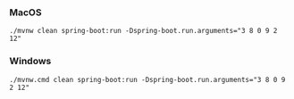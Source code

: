 ### MacOS
```
./mvnw clean spring-boot:run -Dspring-boot.run.arguments="3 8 0 9 2 12"
```

### Windows
```
./mvnw.cmd clean spring-boot:run -Dspring-boot.run.arguments="3 8 0 9 2 12"
```